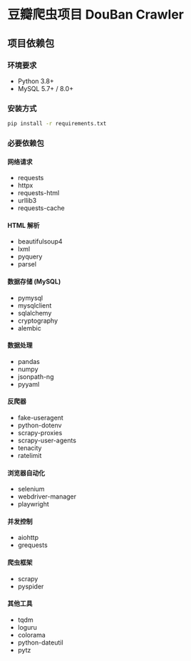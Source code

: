 # 豆瓣爬虫项目 DouBan Crawler

## 项目依赖包

### 环境要求

- Python 3.8+
- MySQL 5.7+ / 8.0+

### 安装方式

```bash
pip install -r requirements.txt
```

### 必要依赖包

#### 网络请求

- requests
- httpx
- requests-html
- urllib3
- requests-cache

#### HTML 解析

- beautifulsoup4
- lxml
- pyquery
- parsel

#### 数据存储 (MySQL)

- pymysql
- mysqlclient
- sqlalchemy
- cryptography
- alembic

#### 数据处理

- pandas
- numpy
- jsonpath-ng
- pyyaml

#### 反爬器

- fake-useragent
- python-dotenv
- scrapy-proxies
- scrapy-user-agents
- tenacity
- ratelimit

#### 浏览器自动化

- selenium
- webdriver-manager
- playwright

#### 并发控制

- aiohttp
- grequests

#### 爬虫框架

- scrapy
- pyspider

#### 其他工具

- tqdm
- loguru
- colorama
- python-dateutil
- pytz
